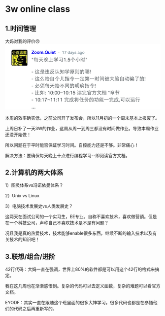 # 3w online class


## 1.时间管理

大妈对我的评价😢
![](DaMa.png)


本周的效率确实低，之前公司开了发布会，所以11月初的一个周末基本上报废了。

上周日补了一天3W的作业，这周从周一到周三都没有时间做作业。导致本周作业还没开始做！

所以问题在于平时能否保证学习时间。自控能力还是不够。非常痛心！

解决方法：要确保每天晚上十点进行编程学习--即阅读官方文档。


## 2.计算机的两大体系

1）图灵体系vs冯诺依曼体系？

2）Unix vs Linux

3）电脑技术发展史vs人类发展史？

这两天在面试公司的一个实习生，EE专业。自称不喜欢技术，喜欢做营销。但是在一个科技公司，声称自己不喜欢技术是不是有问题？

况且我是真的热爱技术，技术能够enable很多东西，继续不断的输入技术以及有关技术的知识吧！



## 3.联想/组合/进阶

42行代码：大妈一直在强调，世界上80%的软件都是可以用这个42行的格式来搞定。

我在这几周也在渐渐感悟到。复杂的代码可以去定义函数，复杂的难题可以看官方文档。

EYODF：其实一直在跟随这个班里面的很多大神学习，很多代码也都是在参悟他们的代码之后再重新写的。



